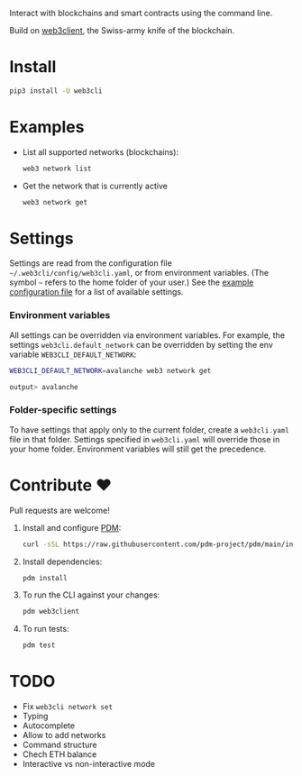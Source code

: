 Interact with blockchains and smart contracts using the command line.

Build on [web3client](https://github.com/coccoinomane/web3client), the Swiss-army knife of the blockchain.

# Install

```bash
pip3 install -U web3cli
```

# Examples

- List all supported networks (blockchains):
   ```bash
   web3 network list
   ```

- Get the network that is currently active
   ```bash
   web3 network get
   ```

# Settings

Settings are read from the configuration file `~/.web3cli/config/web3cli.yaml`, or from environment variables. (The symbol `~` refers to the home folder of your user.)
See the [example configuration file](./config/web3cli.example.yml) for a list of available settings.

### Environment variables

All settings can be overridden via environment variables.
For example, the settings `web3cli.default_network` can be overridden by setting the env variable `WEB3CLI_DEFAULT_NETWORK`:

```bash
WEB3CLI_DEFAULT_NETWORK=avalanche web3 network get

output> avalanche
```

### Folder-specific settings

To have settings that apply only to the current folder, create a `web3cli.yaml` file in that folder.
Settings specified in `web3cli.yaml` will override those in your home folder.
Environment variables will still get the precedence.


# Contribute ❤️

Pull requests are welcome!

1. Install and configure [PDM](https://github.com/pdm-project/pdm/):
   ```bash
   curl -sSL https://raw.githubusercontent.com/pdm-project/pdm/main/install-pdm.py | python3 -
   ```
2. Install dependencies: 
   ```bash
   pdm install
   ```
3. To run the CLI against your changes: 
   ```bash
   pdm web3client
   ```
4. To run tests:
   ```bash
   pdm test
   ```

# TODO
- Fix `web3cli network set`
- Typing
- Autocomplete
- Allow to add networks
- Command structure
- Chech ETH balance
- Interactive vs non-interactive mode